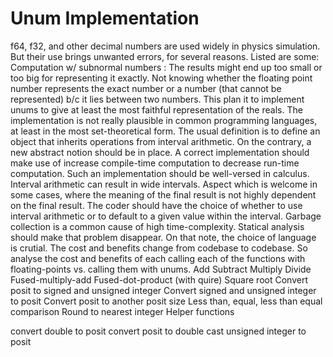 # Unum Implementation
f64, f32, and other decimal numbers are used widely in physics simulation. But their use brings unwanted errors, for several reasons.
Listed are some:
Computation w/ subnormal numbers : The results might end up too small or too big for representing it exactly.
Not knowing whether the floating point number represents the exact number or a number (that cannot be represented) b/c it lies between two numbers.
This plan it to implement unums to give at least the most faithful representation of the reals.
The implementation is not really plausible in common programming languages, at least in the most set-theoretical form.
The usual definition is to define an object that inherits operations from interval arithmetic.
On the contrary, a new abstract notion should be in place.
A correct implementation should make use of increase compile-time computation to decrease run-time computation. Such an implementation should be well-versed in calculus.
Interval arithmetic can result in wide intervals. Aspect which is welcome in some cases, where the meaning of the final result is not highly dependent on the final result. The coder should have the choice of whether to use interval arithmetic or to default to a given value within the interval.
Garbage collection is a common cause of high time-complexity. Statical analysis should make that problem disappear. On that note, the choice of language is crutial.
The cost and benefits change from codebase to codebase.
So analyse the cost and benefits of each calling each of the functions with floating-points vs. calling them with unums. 
Add
Subtract
Multiply
Divide
Fused-multiply-add
Fused-dot-product (with quire)
Square root
Convert posit to signed and unsigned integer
Convert signed and unsigned integer to posit
Convert posit to another posit size
Less than, equal, less than equal comparison
Round to nearest integer
Helper functions

convert double to posit
convert posit to double
cast unsigned integer to posit
